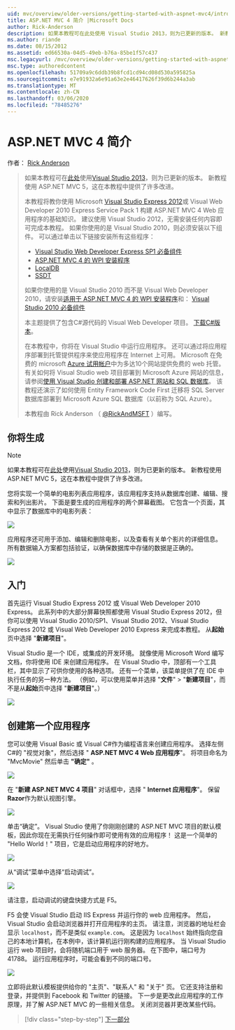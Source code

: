 ```yaml
---
uid: mvc/overview/older-versions/getting-started-with-aspnet-mvc4/intro-to-aspnet-mvc-4
title: ASP.NET MVC 4 简介 |Microsoft Docs
author: Rick-Anderson
description: 如果本教程可在此处使用 Visual Studio 2013，则为已更新的版本。 新教程使用 ASP.NET MVC 5，它对 t 。
ms.author: riande
ms.date: 08/15/2012
ms.assetid: ed66530a-04d5-49eb-b76a-85be1f57c437
msc.legacyurl: /mvc/overview/older-versions/getting-started-with-aspnet-mvc4/intro-to-aspnet-mvc-4
msc.type: authoredcontent
ms.openlocfilehash: 51709a9c6ddb39b8fcd1cd94cd08d530a595825a
ms.sourcegitcommit: e7e91932a6e91a63e2e46417626f39d6b244a3ab
ms.translationtype: MT
ms.contentlocale: zh-CN
ms.lasthandoff: 03/06/2020
ms.locfileid: "78485276"
---
```

# <a name="intro-to-aspnet-mvc-4"></a>ASP.NET MVC 4 简介

作者： [Rick Anderson](https://twitter.com/RickAndMSFT)

> 如果本教程可在[此处](../../getting-started/introduction/getting-started.md)使用[Visual Studio 2013](https://my.visualstudio.com/Downloads?q=visual%20studio%202013)，则为已更新的版本。 新教程使用 ASP.NET MVC 5，这在本教程中提供了许多改进。
>
> 本教程将教你使用 Microsoft [Visual Studio Express 2012](https://www.microsoft.com/visualstudio/11/products/express)或 Visual Web Developer 2010 Express Service Pack 1 构建 ASP.NET MVC 4 Web 应用程序的基础知识。 建议使用 Visual Studio 2012，无需安装任何内容即可完成本教程。 如果你使用的是 Visual Studio 2010，则必须安装以下组件。 可以通过单击以下链接安装所有这些程序：
>
> - [Visual Studio Web Developer Express SP1 必备组件](https://www.microsoft.com/web/gallery/install.aspx?appid=VWD2010SP1Pack)
> - [ASP.NET MVC 4 的 WPI 安装程序](https://go.microsoft.com/fwlink/?LinkId=243392)
> - [LocalDB](https://www.microsoft.com/web/gallery/install.aspx?appid=SQLLocalDBOnly_11_0)
> - [SSDT](https://blogs.msdn.com/b/rickandy/archive/2012/08/02/installing-and-using-sql-server-data-tools-ssdt-on-visual-studio-2010-and-vwd.aspx)
>
> 如果你使用的是 Visual Studio 2010 而不是 Visual Web Developer 2010，请安装[适用于 ASP.NET MVC 4 的 WPI 安装程序](https://go.microsoft.com/fwlink/?LinkId=243392)和： [Visual Studio 2010 必备组件](https://www.microsoft.com/web/gallery/install.aspx?appsxml=&amp;appid=VS2010SP1Pack)
>
> 本主题提供了包含C#源代码的 Visual Web Developer 项目。 [下载C#版本](https://code.msdn.microsoft.com/Intro-to-ASPNET-MVC-4-61d0219d/file/114480/1/MvcMovie.zip)。
>
> 在本教程中，你将在 Visual Studio 中运行应用程序。 还可以通过将应用程序部署到托管提供程序来使应用程序在 Internet 上可用。 Microsoft 在免费的 microsoft [Azure 试用帐户](https://www.windowsazure.com/pricing/free-trial/?WT.mc_id=A443DD604)中为多达10个网站提供免费的 web 托管。 有关如何将 Visual Studio web 项目部署到 Microsoft Azure 网站的信息，请参阅[使用 Visual Studio 创建和部署 ASP.NET 网站和 SQL 数据库](https://docs.microsoft.com/dotnet/azure/)。 该教程还演示了如何使用 Entity Framework Code First 迁移将 SQL Server 数据库部署到 Microsoft Azure SQL 数据库（以前称为 SQL Azure）。
>
> 本教程由 Rick Anderson （ [@RickAndMSFT](https://twitter.com/#!/RickAndMSFT) ）编写。

## <a name="what-youll-build"></a>你将生成

> [!NOTE]
> 如果本教程可在[此处](../../getting-started/introduction/getting-started.md)使用[Visual Studio 2013](https://my.visualstudio.com/Downloads?q=visual%20studio%202013)，则为已更新的版本。 新教程使用 ASP.NET MVC 5，这在本教程中提供了许多改进。

您将实现一个简单的电影列表应用程序，该应用程序支持从数据库创建、编辑、搜索和列出影片。 下面是要生成的应用程序的两个屏幕截图。 它包含一个页面，其中显示了数据库中的电影列表：

![](intro-to-aspnet-mvc-4/_static/image1.png)

应用程序还可用于添加、编辑和删除电影，以及查看有关单个影片的详细信息。 所有数据输入方案都包括验证，以确保数据库中存储的数据是正确的。

![](intro-to-aspnet-mvc-4/_static/image2.png)

## <a name="getting-started"></a>入门

首先运行 Visual Studio Express 2012 或 Visual Web Developer 2010 Express。 此系列中的大部分屏幕快照都使用 Visual Studio Express 2012，但你可以使用 Visual Studio 2010/SP1、Visual Studio 2012、Visual Studio Express 2012 或 Visual Web Developer 2010 Express 来完成本教程。 从**起始**页中选择 "**新建项目**"。

Visual Studio 是一个 IDE，或集成的开发环境。 就像使用 Microsoft Word 编写文档，你将使用 IDE 来创建应用程序。 在 Visual Studio 中，顶部有一个工具栏，其中显示了可供你使用的各种选项。 还有一个菜单，该菜单提供了在 IDE 中执行任务的另一种方法。 （例如，可以使用菜单并选择 "**文件**" &gt; "**新建项目**"，而不是从**起始**页中选择 "**新建项目**"。）

![](intro-to-aspnet-mvc-4/_static/image3.png)

## <a name="creating-your-first-application"></a>创建第一个应用程序

您可以使用 Visual Basic 或 Visual C#作为编程语言来创建应用程序。 选择左侧C#的 "视觉对象"，然后选择 " **ASP.NET MVC 4 Web 应用程序**"。 将项目命名为 &quot;MvcMovie&quot; 然后单击 **"确定"** 。

![](intro-to-aspnet-mvc-4/_static/image4.png)

在 "**新建 ASP.NET MVC 4 项目**" 对话框中，选择 " **Internet 应用程序**"。 保留**Razor**作为默认视图引擎。

![](intro-to-aspnet-mvc-4/_static/image5.png)

单击“确定”。 Visual Studio 使用了你刚刚创建的 ASP.NET MVC 项目的默认模板，因此你现在无需执行任何操作即可使用有效的应用程序！ 这是一个简单的 &quot;Hello World！&quot; 项目，它是启动应用程序的好地方。

![](intro-to-aspnet-mvc-4/_static/image6.png)

从“调试”菜单中选择“启动调试”。

![](intro-to-aspnet-mvc-4/_static/image7.png)

请注意，启动调试的键盘快捷方式是 F5。

F5 会使 Visual Studio 启动 IIS Express 并运行你的 web 应用程序。 然后，Visual Studio 会启动浏览器并打开应用程序的主页。 请注意，浏览器的地址栏会显示 `localhost`，而不是类似 `example.com`。 这是因为 `localhost` 始终指向您自己的本地计算机，在本例中，该计算机运行刚构建的应用程序。 当 Visual Studio 运行 web 项目时，会将随机端口用于 web 服务器。 在下图中，端口号为41788。 运行应用程序时，可能会看到不同的端口号。

![](intro-to-aspnet-mvc-4/_static/image8.png)

立即将此默认模板提供给你的 "主页"、"联系人" 和 "关于" 页。 它还支持注册和登录，并提供到 Facebook 和 Twitter 的链接。 下一步是更改此应用程序的工作原理，并了解 ASP.NET MVC 的一些相关信息。 关闭浏览器并更改某些代码。

> [!div class="step-by-step"]
> [下一部分](adding-a-controller.md)
